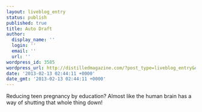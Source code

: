 ```yaml
---
layout: liveblog_entry
status: publish
published: true
title: Auto Draft
author:
  display_name: ''
  login: ''
  email: ''
  url: ''
wordpress_id: 3585
wordpress_url: http://distilledmagazine.com/?post_type=liveblog_entry&#038;p=3585
date: '2013-02-13 02:44:11 +0000'
date_gmt: '2013-02-13 02:44:11 +0000'
---
```

<p>Reducing teen pregnancy by education? Almost like the human brain has a way of shutting that whole thing down!</p>
